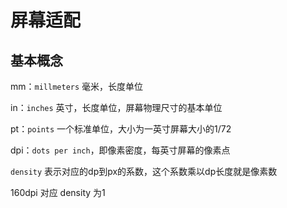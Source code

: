 # 屏幕适配

## 基本概念

mm：`millmeters` 毫米，长度单位

in：`inches` 英寸，长度单位，屏幕物理尺寸的基本单位

pt：`points` 一个标准单位，大小为一英寸屏幕大小的1/72

dpi：`dots per inch`，即像素密度，每英寸屏幕的像素点

`density` 表示对应的dp到px的系数，这个系数乘以dp长度就是像素数



160dpi 对应 density 为1

